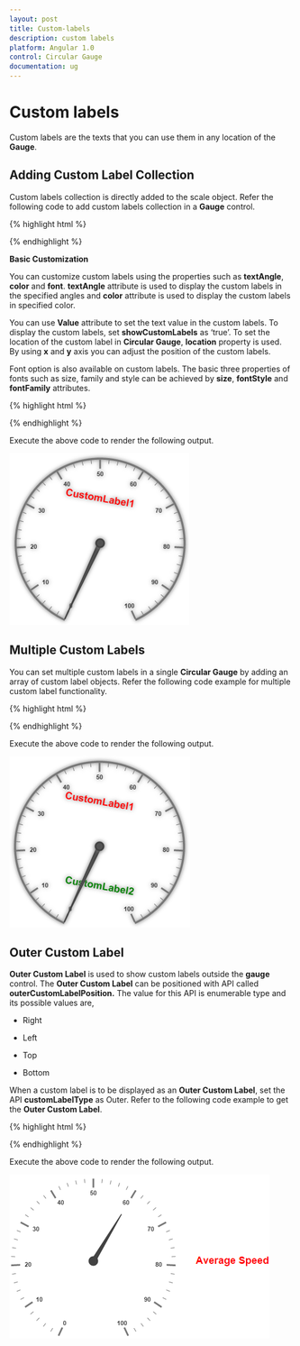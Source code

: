 ```yaml
---
layout: post
title: Custom-labels
description: custom labels
platform: Angular 1.0
control: Circular Gauge
documentation: ug
---
```


# Custom labels

Custom labels are the texts that you can use them in any location of the **Gauge**.

## Adding Custom Label Collection

Custom labels collection is directly added to the scale object. Refer the following code to add custom labels collection in a **Gauge** control.

{% highlight html %}

<html xmlns="http://www.w3.org/1999/xhtml" lang="en" ng-app="CircularGaugeApp">
    <head>
        <title>Essential Studio for AngularJS: CircularGauge</title>
        <!--CSS and Script file References -->
    </head>
    <body ng-controller="CircularGaugeCtrl">
        <div id="circularframe">
                <ej-circulargauge >
                <e-scales>
                <e-scale  e-showCustomLabels="true">
                <e-customlabels>
                <e-customlabel e-color="red">
                 </e-customlabel>
                </e-customlabels>
                </e-scale>
                <e-scales> 
                </ej-circulargauge>
        </div>
         <script >
        angular.module('CircularGaugeApp', ['ejangular'])
       .controller('CircularGaugeCtrl', function ($scope) {
         });
    </script>
    </body>
</html>


{% endhighlight %}

**Basic Customization**

You can customize custom labels using the properties such as **textAngle**, **color** and **font**. **textAngle** attribute is used to display the custom labels in the specified angles and **color** attribute is used to display the custom labels in specified color. 

You can use **Value** attribute to set the text value in the custom labels. To display the custom labels, set **showCustomLabels** as ‘true’. To set the location of the custom label in **Circular Gauge**, **location** property is used. By using **x** and **y** axis you can adjust the position of the custom labels.

Font option is also available on  custom labels. The basic three properties of fonts such as size, family and style can be achieved by **size**, **fontStyle** and **fontFamily** attributes. 

{% highlight html %}

<html xmlns="http://www.w3.org/1999/xhtml" lang="en" ng-app="CircularGaugeApp">
    <head>
        <title>Essential Studio for AngularJS: CircularGauge</title>
        <!--CSS and Script file References -->
    </head>
    <body ng-controller="CircularGaugeCtrl">
        <div id="circularframe">
                <ej-circulargauge >
                <e-scales>
                <e-scale e-size="2" e-shadowOffset="10"  e-showRanges="true" e-showScaleBar="true"  e-showCustomLabels="true" e-radius="150">
                <e-customlabels>
                <e-customlabel e-color="red" e-textAngle="10" e-value="CustomLabel1" e-font-size="18px" e-font-fontFamily="Arial" e-font-fontStyle="bold"
                e-position-x="180" e-position-y="100">
                 </e-customlabel>
                </e-customlabels>
                </e-scale>
                <e-scales> 
                </ej-circulargauge>
        </div>
         <script >
        angular.module('CircularGaugeApp', ['ejangular'])
       .controller('CircularGaugeCtrl', function ($scope) {
         });
    </script>
    </body>
</html>

{% endhighlight %}



Execute the above code to render the following output.

![](Custom-labels_images/Custom-labels_img1.png)

## Multiple Custom Labels

You can set multiple custom labels in a single **Circular Gauge** by adding an array of custom label objects. Refer the following code example for multiple custom label functionality.

{% highlight html %}

<html xmlns="http://www.w3.org/1999/xhtml" lang="en" ng-app="CircularGaugeApp">
    <head>
        <title>Essential Studio for AngularJS: CircularGauge</title>
        <!--CSS and Script file References -->
    </head>
    <body ng-controller="CircularGaugeCtrl">
        <div id="circularframe">
                <ej-circulargauge >
                <e-scales>
                <e-scale e-size="2" e-shadowOffset="10"  e-showRanges="true" e-showScaleBar="true"  e-showCustomLabels="true" e-radius="150">
                <e-customlabels>
                <e-customlabel e-color="red" e-textAngle="10" e-value="CustomLabel1" e-font-size="18px" e-font-fontFamily="Arial" e-font-fontStyle="bold"
                e-position-x="180" e-position-y="100">
                 </e-customlabel>
                 <e-customlabel e-color="green" e-textAngle="10" e-value="CustomLabel2" e-font-size="18px" e-font-fontFamily="Arial" e-font-fontStyle="bold"
                e-position-x="180" e-position-y="250">
                 </e-customlabel> 
                </e-customlabels>
                </e-scale>
                <e-scales> 
                </ej-circulargauge>
        </div>
         <script >
        angular.module('CircularGaugeApp', ['ejangular'])
       .controller('CircularGaugeCtrl', function ($scope) {
         });
    </script>
    </body>
</html>
{% endhighlight %}



Execute the above code to render the following output.

![](Custom-labels_images/Custom-labels_img2.png)

## Outer Custom Label

**Outer Custom Label** is used to show custom labels outside the **gauge** control. The **Outer Custom Label** can be positioned with API called **outerCustomLabelPosition.** The value for this API is enumerable type and its possible values are,

* Right

* Left

* Top

* Bottom

When a custom label is to be displayed as an **Outer Custom Label**, set the API **customLabelType** as Outer. Refer to the following code example to get the **Outer Custom Label**.


{% highlight html %}

<html xmlns="http://www.w3.org/1999/xhtml" lang="en" ng-app="CircularGaugeApp">
    <head>
        <title>Essential Studio for AngularJS: CircularGauge</title>
        <!--CSS and Script file References -->
    </head>
    <body ng-controller="CircularGaugeCtrl">
        <div id="circularframe">
                <ej-circulargauge e-outerCustomLabelPosition="right" e-tooltip-showCustomLabelTooltip="true">
                <e-scales>
                <e-scale   e-showLabels="true" e-radius="150">
                <e-customlabels>
                <e-customlabel e-color="red" e-textAngle="10" e-value="Average Speed" e-font-size="18px" e-font-fontFamily="Arial" e-font-fontStyle="bold"
                e-position-x="360" e-position-y="30">
                 </e-customlabel>
                </e-customlabels>
                <e-pointers>
                <e-pointer e-length="100" e-value="60">
                </e-pointers>
                </e-scale>
                <e-scales> 
                </ej-circulargauge>
        </div>
         <script >
        angular.module('CircularGaugeApp', ['ejangular'])
       .controller('CircularGaugeCtrl', function ($scope) {
         });
    </script>
    </body>
</html>



{% endhighlight %}



Execute the above code to render the following output.

![](Custom-labels_images/Custom-labels_img3.png)

